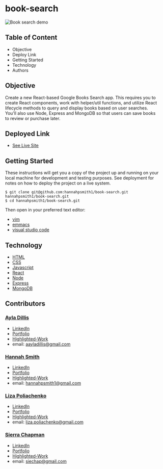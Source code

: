 # book-search

![Book search demo](./book-search.gif)

## Table of Content
- Objective
- Deploy Link
- Getting Started
- Technology
- Authors

## Objective
Create a new React-based Google Books Search app. This requires you to create React components, work with helper/util functions, and utilize React lifecycle methods to query and display books based on user searches. You'll also use Node, Express and MongoDB so that users can save books to review or purchase later.

## Deployed Link

* [See Live Site](http://book-search-sc.herokuapp.com/)

## Getting Started
These instructions will get you a copy of the project up and running on your local machine for development and testing purposes. See deployment for notes on how to deploy the project on a live system.

```
$ git clone git@github.com:hannahpsmith1/book-search.git
hannahpsmith1/book-search.git
$ cd hannahpsmith1/book-search.git
```
Then open in your preferred text editor:
- [vim](https://www.vim.org/) 
- [emmacs](https://www.gnu.org/software/emacs/)
- [visual studio code](https://code.visualstudio.com/) 

## Technology
* [HTML](https://developer.mozilla.org/en-US/docs/Web/HTML)
* [CSS](https://developer.mozilla.org/en-US/docs/Web/CSS)
* [Javascript](https://developer.mozilla.org/en-US/docs/Web/JavaScrip)
* [React](https://reactjs.org/)
* [Node](https://node.js.org/)
* [Express](https://expressjs.com/)
* [MongoDB](https://www.mongodb.com/)

## Contributors

### [Ayla Dillis](https://github.com/ayladillis)
- [LinkedIn](https://www.linkedin.com/in/ayladillis/)
- [Portfolio](https://polar-falls-52203.herokuapp.com/)
- [Highlighted-Work](https://ayladillis.github.io/Coding-Bootcamp-Project-1-Zillow-Maps-API-AD/)
- email: aayladillis@gmail.com
### [Hannah Smith](https://github.com/hannahpsmith1)
- [LinkedIn]()
- [Portfolio]()
- [Highlighted-Work]()
- email: hannahpsmith1@gmail.com

### [Liza Poliachenko](https://github.com/liza-p)
- [LinkedIn]()
- [Portfolio]()
- [Highlighted-Work]()
- email: liza.poliachenko@gmail.com

### [Sierra Chapman](https://github.com/SierraChapman)
- [LinkedIn]()
- [Portfolio]()
- [Highlighted-Work]()
- email: siechap@gmail.com


